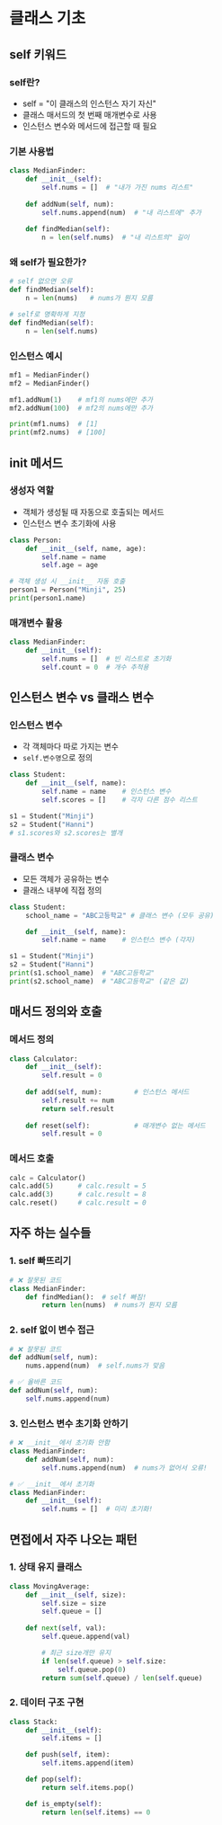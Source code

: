 # 클래스 기초

## self 키워드

### self란?
- self = "이 클래스의 인스턴스 자기 자신"
- 클래스 매서드의 첫 번째 매개변수로 사용
- 인스턴스 변수와 메서드에 접근할 때 필요

### 기본 사용법
```python
class MedianFinder:
    def __init__(self):
        self.nums = []  # "내가 가진 nums 리스트"
    
    def addNum(self, num):
        self.nums.append(num)  # "내 리스트에" 추가
    
    def findMedian(self):
        n = len(self.nums)  # "내 리스트의" 길이
```

### 왜 self가 필요한가?
```python
# self 없으면 오류
def findMedian(self):
    n = len(nums)   # nums가 뭔지 모름

# self로 명확하게 지정
def findMedian(self):
    n = len(self.nums)

```

### 인스턴스 예시
```python
mf1 = MedianFinder()
mf2 = MedianFinder()

mf1.addNum(1)    # mf1의 nums에만 추가
mf2.addNum(100)  # mf2의 nums에만 추가

print(mf1.nums)  # [1]
print(mf2.nums)  # [100]
```

## init 메서드

### 생성자 역할
- 객체가 생성될 때 자동으로 호출되는 메서드
- 인스턴스 변수 초기화에 사용

```python
class Person:
    def __init__(self, name, age):
        self.name = name
        self.age = age

# 객체 생성 시 __init__ 자동 호출
person1 = Person("Minji", 25)
print(person1.name)
```

### 매개변수 활용
```python
class MedianFinder:
    def __init__(self):
        self.nums = []  # 빈 리스트로 초기화
        self.count = 0  # 개수 추적용
```

## 인스턴스 변수 vs 클래스 변수

### 인스턴스 변수
- 각 객체마다 따로 가지는 변수
- `self.변수명`으로 정의

```python
class Student:
    def __init__(self, name):
        self.name = name    # 인스턴스 변수
        self.scores = []    # 각자 다른 점수 리스트

s1 = Student("Minji")
s2 = Student("Hanni")
# s1.scores와 s2.scores는 별개
```

### 클래스 변수
- 모든 객체가 공유하는 변수
- 클래스 내부에 직접 정의

```python
class Student:
    school_name = "ABC고등학교" # 클래스 변수 (모두 공유)

    def __init__(self, name):
        self.name = name    # 인스턴스 변수 (각자)

s1 = Student("Minji")
s2 = Student("Hanni")
print(s1.school_name)  # "ABC고등학교"
print(s2.school_name)  # "ABC고등학교" (같은 값)
```

## 매서드 정의와 호출

### 메서드 정의

```python
class Calculator:
    def __init__(self):
        self.result = 0
    
    def add(self, num):        # 인스턴스 메서드
        self.result += num
        return self.result
    
    def reset(self):           # 매개변수 없는 메서드
        self.result = 0
```

### 메서드 호출

```python
calc = Calculator()
calc.add(5)      # calc.result = 5
calc.add(3)      # calc.result = 8
calc.reset()     # calc.result = 0
```

## 자주 하는 실수들

### 1. self 빠뜨리기

```python
# ❌ 잘못된 코드
class MedianFinder:
    def findMedian():  # self 빠짐!
        return len(nums)  # nums가 뭔지 모름
```

### 2. self 없이 변수 접근

```python
# ❌ 잘못된 코드
def addNum(self, num):
    nums.append(num)  # self.nums가 맞음

# ✅ 올바른 코드
def addNum(self, num):
    self.nums.append(num)
```

### 3. 인스턴스 변수 초기화 안하기

```python
# ❌ __init__에서 초기화 안함
class MedianFinder:
    def addNum(self, num):
        self.nums.append(num)  # nums가 없어서 오류!

# ✅ __init__에서 초기화
class MedianFinder:
    def __init__(self):
        self.nums = []  # 미리 초기화!
```

## 면접에서 자주 나오는 패턴

### 1. 상태 유지 클래스

```python
class MovingAverage:
    def __init__(self, size):
        self.size = size
        self.queue = []
    
    def next(self, val):
        self.queue.append(val)

        # 최근 size개만 유지
        if len(self.queue) > self.size:
            self.queue.pop(0)
        return sum(self.queue) / len(self.queue)
```

### 2. 데이터 구조 구현

```python
class Stack:
    def __init__(self):
        self.items = []

    def push(self, item):
        self.items.append(item)

    def pop(self):
        return self.items.pop()

    def is_empty(self):
        return len(self.items) == 0
```
